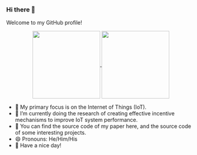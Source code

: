 ### Hi there 👋
Welcome to my GitHub profile! 


<p align="center">
  <a href="https://github.com/MrDeering">
    <img
      align="center"
      height="180em"
      src="https://github-readme-stats-sigma-five.vercel.app/api?username=MrDeering&show_icons=true&theme=dark&bg_color=10,008B8B,904e95&title_color=fff&text_color=fff&count_private=true&include_all_commits=true"
    />
  </a>
  <a href="https://github.com/MrDeering">
    <img
      align="center"
      height="180em"
      src="https://github-readme-stats-sigma-five.vercel.app/api/top-langs/?username=MrDeering&theme=dark&bg_color=50,904e95,008B8B&layout=compact&text_color=fff"
    />
  </a>
</p>



<ul>
  <li>🔭 My primary focus is on the Internet of Things (IoT).</li>
  <li>🌱 I’m currently doing the research of creating effective incentive mechanisms to improve IoT system performance.</li>
  <li>🔑 You can find the source code of my paper here, and the source code of some interesting projects.</li>
  <li>😄 Pronouns: He/Him/His</li>
  <li>🤗 Have a nice day!</li>
</ul>


<!--
**MrDeering/MrDeering** is a ✨ _special_ ✨ repository because its `README.md` (this file) appears on your GitHub profile.

Here are some ideas to get you started:

- 🔭 I mainly focus on the Internet of Things(IoT).
- 🌱 I’m currently doing the research of creating effective incentive mechanisms to improve IoT system performance.
- 👯 You can find the source code of my paper here, and the source code of some interesting projects.
- 🤔 I’m looking for help with ...
- 💬 Ask me about ...
- 📫 How to reach me: ...
- 😄 Pronouns: He/Him/His
- ⚡ Fun fact: ...
-->
